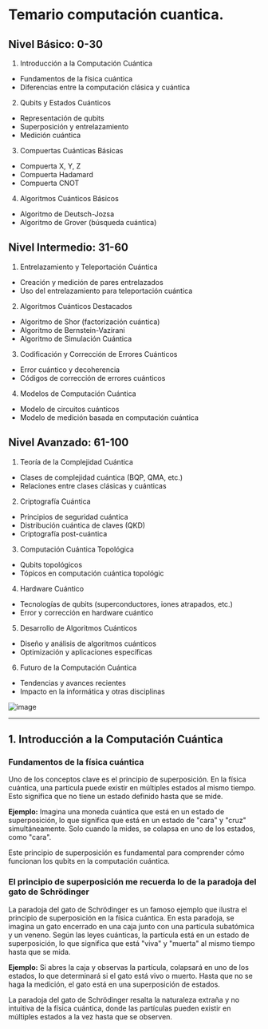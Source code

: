# Temario computación cuantica.

## Nivel Básico: 0-30

1. Introducción a la Computación Cuántica

- Fundamentos de la física cuántica
- Diferencias entre la computación clásica y cuántica

2. Qubits y Estados Cuánticos

- Representación de qubits
- Superposición y entrelazamiento
- Medición cuántica

3. Compuertas Cuánticas Básicas

- Compuerta X, Y, Z
- Compuerta Hadamard
- Compuerta CNOT

4. Algoritmos Cuánticos Básicos

- Algoritmo de Deutsch-Jozsa
- Algoritmo de Grover (búsqueda cuántica)

## Nivel Intermedio: 31-60

1. Entrelazamiento y Teleportación Cuántica

- Creación y medición de pares entrelazados
- Uso del entrelazamiento para teleportación cuántica

2. Algoritmos Cuánticos Destacados

- Algoritmo de Shor (factorización cuántica)
- Algoritmo de Bernstein-Vazirani
- Algoritmo de Simulación Cuántica

3. Codificación y Corrección de Errores Cuánticos

- Error cuántico y decoherencia
- Códigos de corrección de errores cuánticos

4. Modelos de Computación Cuántica

- Modelo de circuitos cuánticos
- Modelo de medición basada en computación cuántica

## Nivel Avanzado: 61-100

1. Teoría de la Complejidad Cuántica

- Clases de complejidad cuántica (BQP, QMA, etc.)
- Relaciones entre clases clásicas y cuánticas

2. Criptografía Cuántica

- Principios de seguridad cuántica
- Distribución cuántica de claves (QKD)
- Criptografía post-cuántica

3. Computación Cuántica Topológica

- Qubits topológicos
- Tópicos en computación cuántica topológic

4. Hardware Cuántico

- Tecnologías de qubits (superconductores, iones atrapados, etc.)
- Error y corrección en hardware cuántico

5. Desarrollo de Algoritmos Cuánticos

- Diseño y análisis de algoritmos cuánticos
- Optimización y aplicaciones específicas

6. Futuro de la Computación Cuántica

- Tendencias y avances recientes
- Impacto en la informática y otras disciplinas

![image](https://github.com/Freddy875/StrikeAtoms/assets/60365437/7fa0f96e-9e9a-4fd9-8e54-8008fd5be524)

---

## 1. Introducción a la Computación Cuántica

### Fundamentos de la física cuántica

Uno de los conceptos clave es el principio de superposición. En la física cuántica, una partícula puede existir en múltiples estados al mismo tiempo. Esto significa que no tiene un estado definido hasta que se mide.

**Ejemplo:** Imagina una moneda cuántica que está en un estado de superposición, lo que significa que está en un estado de "cara" y "cruz" simultáneamente. Solo cuando la mides, se colapsa en uno de los estados, como "cara".

Este principio de superposición es fundamental para comprender cómo funcionan los qubits en la computación cuántica. 

### El principio de superposición me recuerda lo de la paradoja del gato de Schrödinger

La paradoja del gato de Schrödinger es un famoso ejemplo que ilustra el principio de superposición en la física cuántica. En esta paradoja, se imagina un gato encerrado en una caja junto con una partícula subatómica y un veneno. Según las leyes cuánticas, la partícula está en un estado de superposición, lo que significa que está "viva" y "muerta" al mismo tiempo hasta que se mida.

**Ejemplo:** Si abres la caja y observas la partícula, colapsará en uno de los estados, lo que determinará si el gato está vivo o muerto. Hasta que no se haga la medición, el gato está en una superposición de estados.

La paradoja del gato de Schrödinger resalta la naturaleza extraña y no intuitiva de la física cuántica, donde las partículas pueden existir en múltiples estados a la vez hasta que se observen. 




